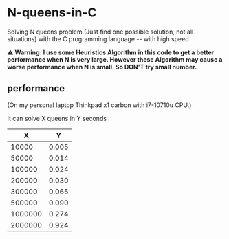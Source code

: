 # N-queens-in-C
Solving N queens problem (Just find one possible solution, not all situations) with the C programming language
-- with high speed

**⚠️️ Warning: I use some Heuristics Algorithm in this code to get a better performance when N is very large. However these Algorithm may cause a worse performance when N is small.  So DON'T try small number.**

## performance
(On my personal laptop Thinkpad x1 carbon with i7-10710u CPU.)

It can solve X   queens in      Y seconds


|X       | Y     |
|-       |-      |
|10000   | 0.005 |
|50000   | 0.014 |
|100000  | 0.024 |
|200000  | 0.030 |
|300000  | 0.065 |   
|500000  | 0.090 | 
|1000000 | 0.274 |
|2000000 | 0.924 |
